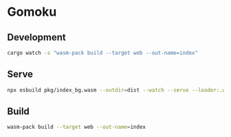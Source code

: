 # Gomoku

## Development

```bash
cargo watch -s "wasm-pack build --target web --out-name=index"
```

## Serve

```bash
npx esbuild pkg/index_bg.wasm --outdir=dist --watch --serve --loader:.wasm=file --asset-names=[name]
```

## Build

```bash
wasm-pack build --target web --out-name=index
```